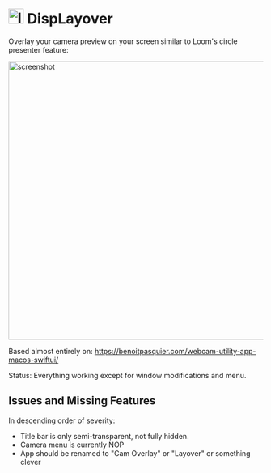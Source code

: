 # <img width="30" alt="logo" src="https://github.com/sordina/camoverlay/assets/92299/6b1faf42-6c51-4f57-9171-b1d0ba9f4774"> DispLayover 

Overlay your camera preview on your screen similar to Loom's circle presenter feature:

<img width="550" alt="screenshot" src="https://github.com/sordina/camoverlay/assets/92299/903fc091-57c3-498d-8015-a8b0e8f0f0e0">

<br>

Based almost entirely on: https://benoitpasquier.com/webcam-utility-app-macos-swiftui/

Status: Everything working except for window modifications and menu.

## Issues and Missing Features

In descending order of severity:

* Title bar is only semi-transparent, not fully hidden.
* Camera menu is currently NOP
* App should be renamed to "Cam Overlay" or "Layover" or something clever



